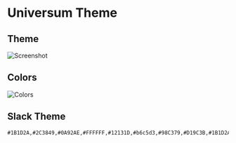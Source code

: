 # Universum Theme

## Theme 

![Screenshot](https://raw.githubusercontent.com/dbeff/vscode-theme-universum/main/resources/screenshot.png)


## Colors

![Colors](https://raw.githubusercontent.com/dbeff/vscode-theme-universum/main/resources/colors.png)


## Slack Theme

```
#1B1D2A,#2C3849,#0A92AE,#FFFFFF,#12131D,#b6c5d3,#98C379,#D19C3B,#1B1D2A,#b6c5d3
```
